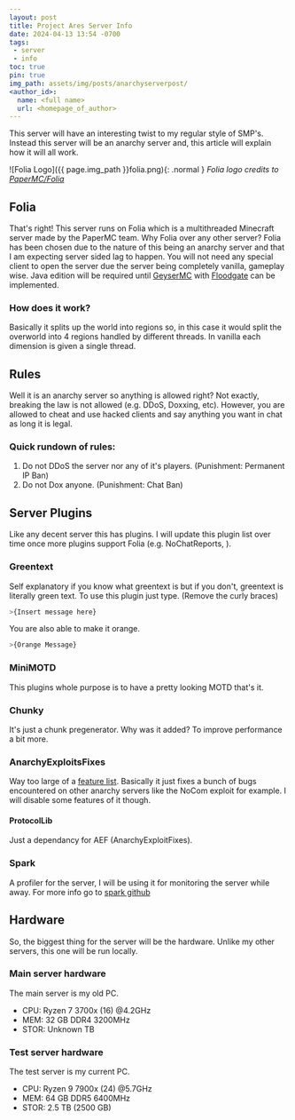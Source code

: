 ```yaml
---
layout: post
title: Project Ares Server Info
date: 2024-04-13 13:54 -0700
tags: 
 - server
 - info
toc: true
pin: true
img_path: assets/img/posts/anarchyserverpost/
<author_id>:
  name: <full name>
  url: <homepage_of_author>
---
```


This server will have an interesting twist to my regular style of SMP's. Instead this server will be an anarchy server and, this article will explain how it will all work.

![Folia Logo]({{ page.img_path }}folia.png){: .normal }
_Folia logo credits to [PaperMC/Folia](https://github.com/PaperMC/Folia)_

## Folia

That's right! This server runs on Folia which is a multithreaded Minecraft server made by the PaperMC team. Why Folia over any other server? Folia has been chosen due to the nature of this being an anarchy server and that I am expecting server sided lag to happen. You will not need any special client to open the server due the server being completely vanilla, gameplay wise. Java edition will be required until [GeyserMC](https://geysermc.org/) with [Floodgate](https://wiki.geysermc.org/floodgate/) can be implemented.

### How does it work?

Basically it splits up the world into regions so, in this case it would split the overworld into 4 regions handled by different threads. In vanilla each dimension is given a single thread.

## Rules

Well it is an anarchy server so anything is allowed right? Not exactly, breaking the law is not allowed (e.g. DDoS, Doxxing, etc). However, you are allowed to cheat and use hacked clients and say anything you want in chat as long it is legal.

### Quick rundown of rules:

1. Do not DDoS the server nor any of it's players. (Punishment: Permanent IP Ban)
2. Do not Dox anyone. (Punishment: Chat Ban)

## Server Plugins

Like any decent server this has plugins. I will update this plugin list over time once more plugins support Folia (e.g. NoChatReports, ).

### Greentext

Self explanatory if you know what greentext is but if you don't, greentext is literally green text. To use this plugin just type. (Remove the curly braces)
```sh
>{Insert message here}
```

You are also able to make it orange.
```sh
>{Orange Message}
```

### MiniMOTD

This plugins whole purpose is to have a pretty looking MOTD that's it.

### Chunky

It's just a chunk pregenerator. Why was it added? To improve performance a bit more.

### AnarchyExploitsFixes

Way too large of a [feature list](https://hangar.papermc.io/Ginko/AnarchyExploitFixes#features). Basically it just fixes a bunch of bugs encountered on other anarchy servers like the NoCom exploit for example. I will disable some features of it though.

#### ProtocolLib

Just a dependancy for AEF (AnarchyExploitFixes).

### Spark

A profiler for the server, I will be using it for monitoring the server while away. For more info go to [spark github](https://github.com/lucko/spark)

## Hardware

So, the biggest thing for the server will be the hardware. Unlike my other servers, this one will be run locally.

### Main server hardware

The main server is my old PC.

- CPU: Ryzen 7 3700x (16) @4.2GHz
- MEM: 32 GB DDR4 3200MHz
- STOR: Unknown TB

### Test server hardware

The test server is my current PC.

- CPU: Ryzen 9 7900x (24) @5.7GHz
- MEM: 64 GB DDR5 6400MHz
- STOR: 2.5 TB (2500 GB)